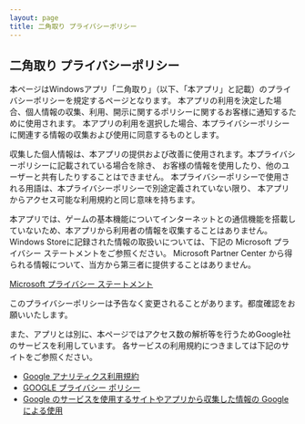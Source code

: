 ```yaml
---
layout: page
title: 二角取り プライバシーポリシー
---
```


## 二角取り プライバシーポリシー
本ページはWindowsアプリ「二角取り」（以下、「本アプリ」と記載）のプライバシーポリシーを規定するページとなります。
本アプリの利用を決定した場合、個人情報の収集、利用、開示に関するポリシーに関するお客様に通知するために使用されます。
本アプリの利用を選択した場合、本プライバシーポリシーに関連する情報の収集および使用に同意するものとします。

収集した個人情報は、本アプリの提供および改善に使用されます。本プライバシーポリシーに記載されている場合を除き、
お客様の情報を使用したり、他のユーザーと共有したりすることはできません。
本プライバシーポリシーで使用される用語は、本プライバシーポリシーで別途定義されていない限り、
本アプリからアクセス可能な利用規約と同じ意味を持ちます。

本アプリでは、ゲームの基本機能についてインターネットとの通信機能を搭載していないため、本アプリから利用者の情報を収集することはありません。
Windows Storeに記録された情報の取扱いについては、下記の Microsoft プライバシー ステートメントをご参照ください。
Microsoft Partner Center から得られる情報について、当方から第三者に提供することはありません。

[Microsoft プライバシー ステートメント](https://privacy.microsoft.com/ja-jp/privacystatement)

このプライバシーポリシーは予告なく変更されることがあります。都度確認をお願いいたします。

また、アプリとは別に、本ページではアクセス数の解析等を行うためGoogle社のサービスを利用しています。
各サービスの利用規約につきましては下記のサイトをご参照ください。

- [Google アナリティクス利用規約](https://marketingplatform.google.com/about/analytics/terms/jp/)
- [GOOGLE プライバシー ポリシー](https://policies.google.com/privacy?hl=ja)
- [Google のサービスを使用するサイトやアプリから収集した情報の Google による使用](https://policies.google.com/technologies/partner-sites?hl=ja)
